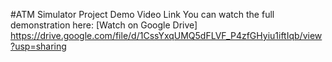 #ATM Simulator Project Demo Video Link
You can watch the full demonstration here:
[Watch on Google Drive]
https://drive.google.com/file/d/1CssYxqUMQ5dFLVF_P4zfGHyiu1iftIqb/view?usp=sharing

